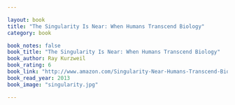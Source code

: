 ```yaml
---

layout: book
title: "The Singularity Is Near: When Humans Transcend Biology"
category: book

book_notes: false
book_title: "The Singularity Is Near: When Humans Transcend Biology"
book_author: Ray Kurzweil
book_rating: 6
book_link: "http://www.amazon.com/Singularity-Near-Humans-Transcend-Biology/dp/0143037889/"
book_read_year: 2013
book_image: "singularity.jpg"

---
```

